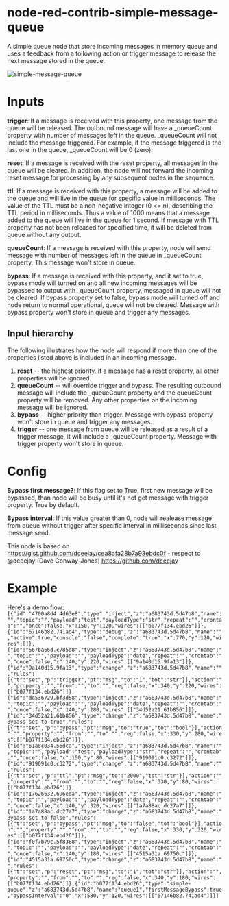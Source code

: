 node-red-contrib-simple-message-queue
================================

A simple queue node that store incoming messages in memory queue and uses a feedback from a following action or trigger message to release the next message stored in the queue.

![simple-message-queue](https://github.com/shady2k/node-red-contrib-simple-message-queue/raw/master/simple-message-queue.png "Demo flow")

# Inputs

**trigger**: If a message is received with this property, one message from the queue will be released. The outbound message will have a _queueCount property with number of messages left in the queue. _queueCount will not include the message triggered. For example, if the message triggered is the last one in the queue, _queueCount will be 0 (zero).

**reset**: If a message is received with the reset property, all messages in the queue will be cleared. In addition, the node will not forward the incoming reset message for processing by any subsequent nodes in the sequence.

**ttl**: If a message is received with this property, a message will be added to the queue and will live in the queue for specific value in milliseconds. The value of the TTL must be a non-negative integer (0 <= n), describing the TTL period in milliseconds. Thus a value of 1000 means that a message added to the queue will live in the queue for 1 second. If message with TTL property has not been released for specified time, it will be deleted from queue without any output.

**queueCount**: If a message is received with this property, node will send message with number of messages left in the queue in _queueCount property. This message won't store in queue.

**bypass**: If a message is received with this property, and it set to true, bypass mode will turned on and all new incoming messages will be bypassed to output with _queueCount property, messaged in queue will not be cleared. If bypass property set to false, bypass mode will turned off and node return to normal operational, queue will not be cleared. Message with bypass property won't store in queue and trigger any messages.

## Input hierarchy
The following illustrates how the node will respond if more than one of the properties listed above is included in an incoming message.
1. **reset** -- the highest priority. if a message has a reset property, all other properties will be ignored.
2. **queueCount** -- will override trigger and bypass. The resulting outbound message will include the _queueCount property and the queueCount property will be removed. Any other properties on the incoming message will be ignored.
3. **bypass** -- higher priority than trigger. Message with bypass property won't store in queue and trigger any messages.
4. **trigger** -- one message from queue will be released as a result of a trigger message, it will include a _queueCount property. Message with trigger property won't store in queue.

# Config

**Bypass first message?**: If this flag set to True, first new message will be bypassed, than node will be busy until it's not get message with trigger property. True by default.

**Bypass interval**: If this value greater than 0, node will realease message from queue without trigger after specific interval in milliseconds since last message send.

This node is based on https://gist.github.com/dceejay/cea8afa28b7a93ebdc0f - respect to @dceejay (Dave Conway-Jones) https://github.com/dceejay

# Example

Here's a demo flow:
`[{"id":"4700a8d4.4d63e8","type":"inject","z":"a683743d.5d47b8","name":"","topic":"","payload":"test","payloadType":"str","repeat":"","crontab":"","once":false,"x":150,"y":120,"wires":[["b077f134.ebd26"]]},{"id":"67146b82.741ad4","type":"debug","z":"a683743d.5d47b8","name":"","active":true,"console":"false","complete":"true","x":770,"y":120,"wires":[]},{"id":"567ba66d.c785d8","type":"inject","z":"a683743d.5d47b8","name":"","topic":"","payload":"","payloadType":"date","repeat":"","crontab":"","once":false,"x":140,"y":220,"wires":[["9a140d15.9fa13"]]},{"id":"9a140d15.9fa13","type":"change","z":"a683743d.5d47b8","name":"","rules":[{"t":"set","p":"trigger","pt":"msg","to":"1","tot":"str"}],"action":"","property":"","from":"","to":"","reg":false,"x":340,"y":220,"wires":[["b077f134.ebd26"]]},{"id":"dd536729.bf3d58","type":"inject","z":"a683743d.5d47b8","name":"","topic":"","payload":"","payloadType":"date","repeat":"","crontab":"","once":false,"x":140,"y":280,"wires":[["34d52a21.61b856"]]},{"id":"34d52a21.61b856","type":"change","z":"a683743d.5d47b8","name":"Bypass set to true","rules":[{"t":"set","p":"bypass","pt":"msg","to":"true","tot":"bool"}],"action":"","property":"","from":"","to":"","reg":false,"x":330,"y":280,"wires":[["b077f134.ebd26"]]},{"id":"61a8c034.56dca","type":"inject","z":"a683743d.5d47b8","name":"","topic":"","payload":"test","payloadType":"str","repeat":"","crontab":"","once":false,"x":150,"y":80,"wires":[["919091c0.c3272"]]},{"id":"919091c0.c3272","type":"change","z":"a683743d.5d47b8","name":"","rules":[{"t":"set","p":"ttl","pt":"msg","to":"2000","tot":"str"}],"action":"","property":"","from":"","to":"","reg":false,"x":330,"y":80,"wires":[["b077f134.ebd26"]]},{"id":"17626632.696eda","type":"inject","z":"a683743d.5d47b8","name":"","topic":"","payload":"","payloadType":"date","repeat":"","crontab":"","once":false,"x":140,"y":320,"wires":[["1a7a88ac.dc27a7"]]},{"id":"1a7a88ac.dc27a7","type":"change","z":"a683743d.5d47b8","name":"Bypass set to false","rules":[{"t":"set","p":"bypass","pt":"msg","to":"false","tot":"bool"}],"action":"","property":"","from":"","to":"","reg":false,"x":330,"y":320,"wires":[["b077f134.ebd26"]]},{"id":"f0f7b79c.5f8388","type":"inject","z":"a683743d.5d47b8","name":"","topic":"","payload":"","payloadType":"date","repeat":"","crontab":"","once":false,"x":140,"y":180,"wires":[["4515a31a.69750c"]]},{"id":"4515a31a.69750c","type":"change","z":"a683743d.5d47b8","name":"","rules":[{"t":"set","p":"reset","pt":"msg","to":"1","tot":"str"}],"action":"","property":"","from":"","to":"","reg":false,"x":340,"y":180,"wires":[["b077f134.ebd26"]]},{"id":"b077f134.ebd26","type":"simple-queue","z":"a683743d.5d47b8","name":"queue1","firstMessageBypass":true,"bypassInterval":"0","x":580,"y":120,"wires":[["67146b82.741ad4"]]}]`

